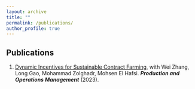 ```yaml
---
layout: archive
title: ""
permalink: /publications/
author_profile: true
---
```


## Publications
1. [Dynamic Incentives for Sustainable Contract Farming](https://onlinelibrary.wiley.com/doi/abs/10.1111/poms.13956), with Wei Zhang, Long Gao, Mohammad Zolghadr, Mohsen El Hafsi. ***Production and Operations Management*** (2023).

